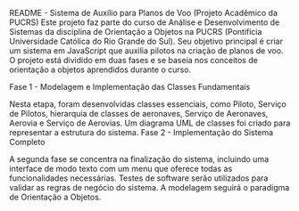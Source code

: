 README - Sistema de Auxílio para Planos de Voo (Projeto Acadêmico da PUCRS)
Este projeto faz parte do curso de Análise e Desenvolvimento de Sistemas da disciplina de Orientação a Objetos na PUCRS (Pontifícia Universidade Católica do Rio Grande do Sul). Seu objetivo principal é criar um sistema em JavaScript que auxilia pilotos na criação de planos de voo. O projeto está dividido em duas fases e se baseia nos conceitos de orientação a objetos aprendidos durante o curso.

Fase 1 - Modelagem e Implementação das Classes Fundamentais

Nesta etapa, foram desenvolvidas classes essenciais, como Piloto, Serviço de Pilotos, hierarquia de classes de aeronaves, Serviço de Aeronaves, Aerovia e Serviço de Aerovias.
Um diagrama UML de classes foi criado para representar a estrutura do sistema.
Fase 2 - Implementação do Sistema Completo

A segunda fase se concentra na finalização do sistema, incluindo uma interface de modo texto com um menu que oferece todas as funcionalidades necessárias.
Testes de software serão utilizados para validar as regras de negócio do sistema.
A modelagem seguirá o paradigma de Orientação a Objetos.